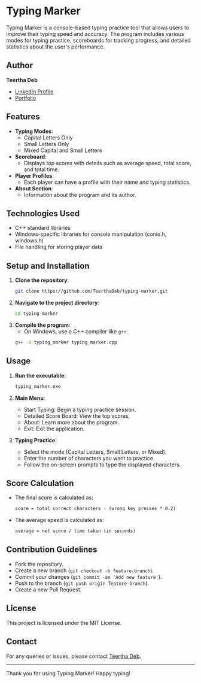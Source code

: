# Typing Marker

Typing Marker is a console-based typing practice tool that allows users to improve their typing speed and accuracy. The program includes various modes for typing practice, scoreboards for tracking progress, and detailed statistics about the user's performance.

## Author
**Teertha Deb**  
- [LinkedIn Profile](https://www.linkedin.com/in/maharaj-teertha-deb/)
- [Portfolio](https://teerthadeb.github.io/Portfolio/)

## Features
- **Typing Modes**: 
  - Capital Letters Only
  - Small Letters Only
  - Mixed Capital and Small Letters
- **Scoreboard**: 
  - Displays top scores with details such as average speed, total score, and total time.
- **Player Profiles**: 
  - Each player can have a profile with their name and typing statistics.
- **About Section**: 
  - Information about the program and its author.

## Technologies Used
- C++ standard libraries
- Windows-specific libraries for console manipulation (conio.h, windows.h)
- File handling for storing player data

## Setup and Installation
1. **Clone the repository**:
    ```sh
    git clone https://github.com/TeerthaDeb/typing-marker.git
    ```
2. **Navigate to the project directory**:
    ```sh
    cd typing-marker
    ```
3. **Compile the program**:
    - On Windows, use a C++ compiler like `g++`:
    ```sh
    g++ -o typing_marker typing_marker.cpp
    ```

## Usage
1. **Run the executable**:
    ```sh
    typing_marker.exe
    ```
2. **Main Menu**:
    - Start Typing: Begin a typing practice session.
    - Detailed Score Board: View the top scores.
    - About: Learn more about the program.
    - Exit: Exit the application.

3. **Typing Practice**:
    - Select the mode (Capital Letters, Small Letters, or Mixed).
    - Enter the number of characters you want to practice.
    - Follow the on-screen prompts to type the displayed characters.

## Score Calculation
- The final score is calculated as:
    ```txt
    score = total correct characters - (wrong key presses * 0.2)
    ```
- The average speed is calculated as:
    ```txt
    average = net score / time taken (in seconds)
    ```

## Contribution Guidelines
- Fork the repository.
- Create a new branch (`git checkout -b feature-branch`).
- Commit your changes (`git commit -am 'Add new feature'`).
- Push to the branch (`git push origin feature-branch`).
- Create a new Pull Request.

## License
This project is licensed under the MIT License.

## Contact
For any queries or issues, please contact [Teertha Deb](mailto:teertha.deb579@gmail.com).

---

Thank you for using Typing Marker! Happy typing!
